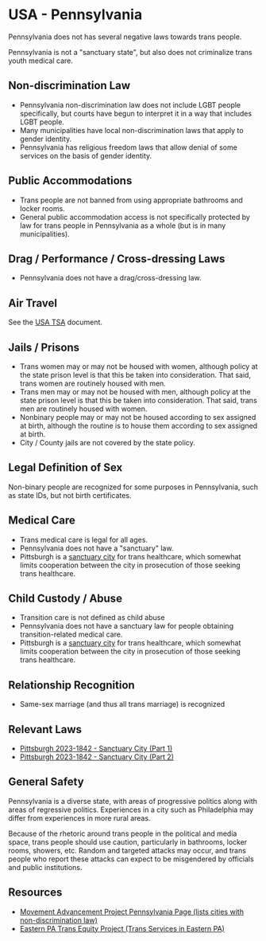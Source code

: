 # USA - Pennsylvania

Pennsylvania does not has several negative laws towards trans people.

Pennsylvania is not a "sanctuary state", but also does not criminalize
trans youth medical care.

## Non-discrimination Law

 * Pennsylvania non-discrimination law does not include LGBT people
   specifically, but courts have begun to interpret it in a way that
   includes LGBT people.
 * Many municipalities have local non-discrimination laws that apply to
   gender identity.
 * Pennsylvania has religious freedom laws that allow denial of some
   services on the basis of gender identity.

## Public Accommodations

 * Trans people are not banned from using appropriate bathrooms and locker
   rooms.
 * General public accommodation access is not specifically protected by law
   for trans people in Pennsylvania as a whole (but is in many municipalities).

## Drag / Performance / Cross-dressing Laws

 * Pennsylvania does not have a drag/cross-dressing law.

## Air Travel

See the [USA TSA](notes/tsa.md) document.

## Jails / Prisons

 * Trans women may or may not be housed with women, although policy at
   the state prison level is that this be taken into consideration. That
   said, trans women are routinely housed with men.
 * Trans men may or may not be housed with men, although policy at
   the state prison level is that this be taken into consideration. That
   said, trans men are routinely housed with women.
 * Nonbinary people may or may not be housed according to sex
   assigned at birth, although the routine is to house them according to
   sex assigned at birth.
 * City / County jails are not covered by the state policy.

## Legal Definition of Sex

Non-binary people are recognized for some purposes in Pennsylvania, such as
state IDs, but not birth certificates.

## Medical Care

 * Trans medical care is legal for all ages.
 * Pennsylvania does not have a "sanctuary" law.
 * Pittsburgh is a [sanctuary
   city](https://www.wesa.fm/politics-government/2023-09-12/pittsburgh-protect-gender-affirming-care)
   for trans healthcare, which somewhat limits cooperation between
   the city in prosecution of those seeking trans healthcare.

## Child Custody / Abuse

 * Transition care is not defined as child abuse
 * Pennsylvania does not have a sanctuary law for people obtaining
   transition-related medical care.
 * Pittsburgh is a [sanctuary
   city](https://www.wesa.fm/politics-government/2023-09-12/pittsburgh-protect-gender-affirming-care)
   for trans healthcare, which somewhat limits cooperation between
   the city in prosecution of those seeking trans healthcare.

## Relationship Recognition

 * Same-sex marriage (and thus all trans marriage) is recognized

## Relevant Laws

 * [Pittsburgh 2023-1842 - Sanctuary City (Part
   1)](https://pittsburgh.legistar.com/LegislationDetail.aspx?ID=6326268&GUID=1BC5F8DB-C05C-42C4-9203-AAC7AB08FCF5&Options=&Search=&FullText=1)
 * [Pittsburgh 2023-1842 - Sanctuary City (Part
   2)](https://pittsburgh.legistar.com/LegislationDetail.aspx?ID=6326269&GUID=D958D801-6D14-4001-9C61-4ED019A8C380&Options=&Search=&FullText=1)

## General Safety

Pennsylvania is a diverse state, with areas of progressive politics
along with areas of regressive politics. Experiences in a city such as
Philadelphia may differ from experiences in more rural areas.

Because of the rhetoric around trans people in the political and media
space, trans people should use caution, particularly in bathrooms,
locker rooms, showers, etc.  Random and targeted attacks may occur, and
trans people who report these attacks can expect to be misgendered by
officials and public institutions.

## Resources

 * [Movement Advancement Project Pennsylvania Page (lists cities with non-discrimination law)](https://www.lgbtmap.org/equality_maps/profile_state/PA)
 * [Eastern PA Trans Equity Project (Trans Services in Eastern PA)](https://www.patransequity.org)
